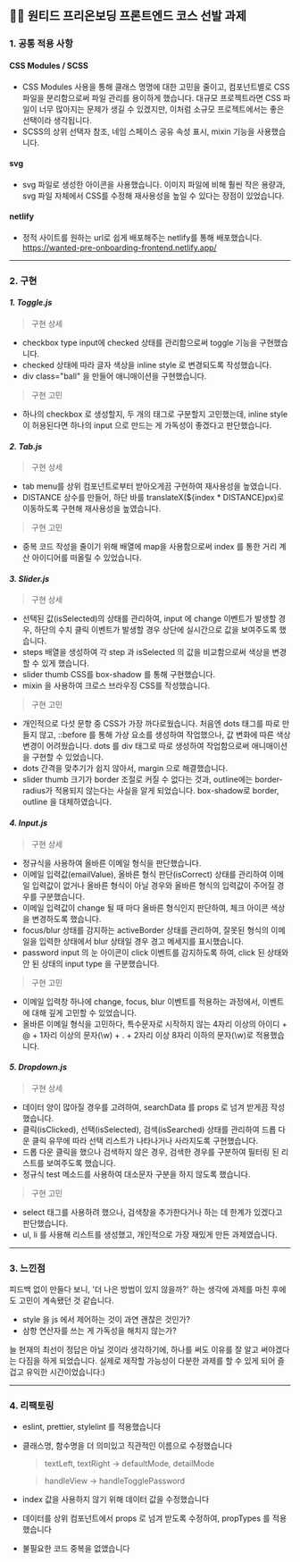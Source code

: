 ## 💪🏻 원티드 프리온보딩 프론트엔드 코스 선발 과제

### 1. 공통 적용 사항

#### **CSS Modules / SCSS**

- CSS Modules 사용을 통해 클래스 명명에 대한 고민을 줄이고, 컴포넌트별로 CSS 파일을 분리함으로써 파일 관리를 용이하게 했습니다. 대규모 프로젝트라면 CSS 파일이 너무 많아지는 문제가 생길 수 있겠지만, 이처럼 소규모 프로젝트에서는 좋은 선택이라 생각됩니다.
- SCSS의 상위 선택자 참조, 네임 스페이스 공유 속성 표시, mixin 기능을 사용했습니다.

#### **svg**

- svg 파일로 생성한 아이콘을 사용했습니다. 이미지 파일에 비해 훨씬 작은 용량과, svg 파일 자체에서 CSS를 수정해 재사용성을 높일 수 있다는 장점이 있었습니다.

#### **netlify**

- 정적 사이트를 원하는 url로 쉽게 배포해주는 netlify를 통해 배포했습니다.
  https://wanted-pre-onboarding-frontend.netlify.app/

---

### 2. 구현

#### **_1. Toggle.js_**

> 구현 상세

- checkbox type input에 checked 상태를 관리함으로써 toggle 기능을 구현했습니다.
- checked 상태에 따라 글자 색상을 inline style 로 변경되도록 작성했습니다.
- div class="ball" 을 만들어 애니매이션을 구현했습니다.

> 구현 고민

- 하나의 checkbox 로 생성할지, 두 개의 태그로 구분할지 고민했는데, inline style 이 허용된다면 하나의 input 으로 만드는 게 가독성이 좋겠다고 판단했습니다.


#### **_2. Tab.js_**

> 구현 상세

- tab menu를 상위 컴포넌트로부터 받아오게끔 구현하여 재사용성을 높였습니다.
- DISTANCE 상수를 만들어, 하단 바를 translateX(${index \* DISTANCE}px)로 이동하도록 구현해 재사용성을 높였습니다.

> 구현 고민

- 중복 코드 작성을 줄이기 위해 배열에 map을 사용함으로써 index 를 통한 거리 계산 아이디어를 떠올릴 수 있었습니다.


#### **_3. Slider.js_**

> 구현 상세

- 선택된 값(isSelected)의 상태를 관리하여, input 에 change 이벤트가 발생할 경우, 하단의 수치 클릭 이벤트가 발생할 경우 상단에 실시간으로 값을 보여주도록 했습니다.
- steps 배열을 생성하여 각 step 과 isSelected 의 값을 비교함으로써 색상을 변경할 수 있게 했습니다.
- slider thumb CSS를 box-shadow 를 통해 구현했습니다.
- mixin 을 사용하여 크로스 브라우징 CSS를 작성했습니다.

> 구현 고민

- 개인적으로 다섯 문항 중 CSS가 가장 까다로웠습니다. 처음엔 dots 태그를 따로 만들지 않고, ::before 를 통해 가상 요소를 생성하여 작업했으나, 값 변화에 따른 색상 변경이 어려웠습니다. dots 를 div 태그로 따로 생성하여 작업함으로써 애니매이션을 구현할 수 있었습니다.
- dots 간격을 맞추기가 쉽지 않아서, margin 으로 해결했습니다.
- slider thumb 크기가 border 조절로 커질 수 없다는 것과, outline에는 border-radius가 적용되지 않는다는 사실을 알게 되었습니다. box-shadow로 border, outline 을 대체하였습니다.


#### **_4. Input.js_**

> 구현 상세

- 정규식을 사용하여 올바른 이메일 형식을 판단했습니다.
- 이메일 입력값(emailValue), 올바른 형식 판단(isCorrect) 상태를 관리하여 이메일 입력값이 없거나 올바른 형식이 아닐 경우와 올바른 형식의 입력값이 주어질 경우를 구분했습니다.
- 이메일 입력값이 change 될 때 마다 올바른 형식인지 판단하여, 체크 아이콘 색상을 변경하도록 했습니다.
- focus/blur 상태를 감지하는 activeBorder 상태를 관리하여, 잘못된 형식의 이메일을 입력한 상태에서 blur 상태일 경우 경고 메세지를 표시했습니다.
- password input 의 눈 아이콘이 click 이벤트를 감지하도록 하여, click 된 상태와 안 된 상태의 input type 을 구분했습니다.

> 구현 고민

- 이메일 입력창 하나에 change, focus, blur 이벤트를 적용하는 과정에서, 이벤트에 대해 깊게 고민할 수 있었습니다.
- 올바른 이메일 형식을 고민하다, 특수문자로 시작하지 않는 4자리 이상의 아이디 + @ + 1자리 이상의 문자(\w) + . + 2자리 이상 8자리 이하의 문자(\w)로 적용했습니다.


#### **_5. Dropdown.js_**

> 구현 상세

- 데이터 양이 많아질 경우를 고려하여, searchData 를 props 로 넘겨 받게끔 작성했습니다.
- 클릭(isClicked), 선택(isSelected), 검색(isSearched) 상태를 관리하여 드롭 다운 클릭 유무에 따라 선택 리스트가 나타나거나 사라지도록 구현했습니다.
- 드롭 다운 클릭을 했으나 검색하지 않은 경우, 검색한 경우를 구분하여 필터링 된 리스트를 보여주도록 했습니다.
- 정규식 test 메소드를 사용하여 대소문자 구분을 하지 않도록 했습니다.

> 구현 고민

- select 태그를 사용하려 했으나, 검색창을 추가한다거나 하는 데 한계가 있겠다고 판단했습니다.
- ul, li 를 사용해 리스트를 생성했고, 개인적으로 가장 재밌게 만든 과제였습니다.

---

### 3. 느낀점

피드백 없이 만들다 보니, '더 나은 방법이 있지 않을까?' 하는 생각에 과제를 마친 후에도 고민이 계속됐던 것 같습니다.

- style 을 js 에서 제어하는 것이 과연 괜찮은 것인가?
- 삼항 연산자를 쓰는 게 가독성을 해치지 않는가?

늘 현재의 최선이 정답은 아닐 것이라 생각하기에, 하나를 써도 이유를 잘 알고 써야겠다는 다짐을 하게 되었습니다. 실제로 제작할 가능성이 다분한 과제를 할 수 있게 되어 즐겁고 유익한 시간이었습니다:)
***
### 4. 리팩토링

- eslint, prettier, stylelint 를 적용했습니다
- 클래스명, 함수명을 더 의미있고 직관적인 이름으로 수정했습니다
  > textLeft, textRight -> defaultMode, detailMode

  > handleView -> handleTogglePassword
- index 값을 사용하지 않기 위해 데이터 값을 수정했습니다
- 데이터를 상위 컴포넌트에서 props 로 넘겨 받도록 수정하여, propTypes 를 적용했습니다
- 불필요한 코드 중복을 없앴습니다
